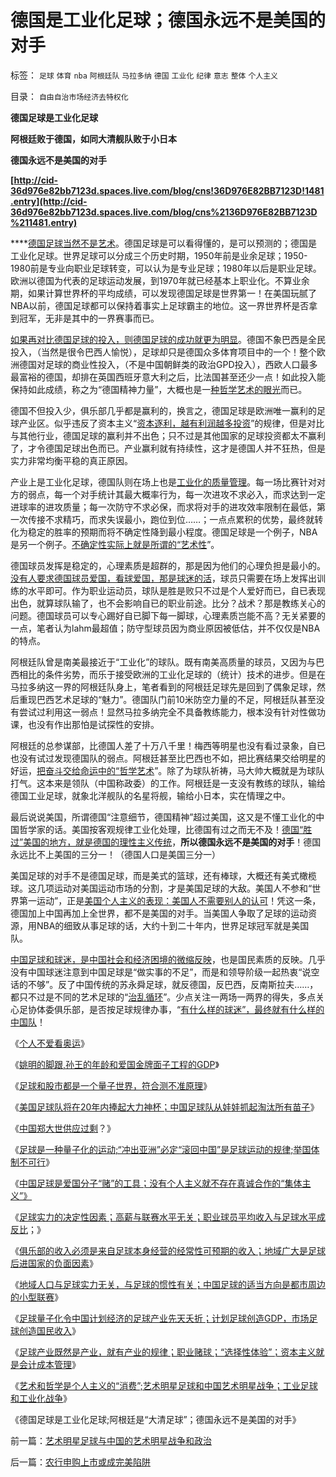 # 德国是工业化足球；德国永远不是美国的对手

标签： `足球` `体育` `nba` `阿根廷队` `马拉多纳` `德国` `工业化` `纪律` `意志` `整体` `个人主义` 

目录： `自由自治市场经济去特权化`

**德国足球是工业化足球**

**阿根廷败于德国，如同大清舰队败于小日本**

**德国永远不是美国的对手**

**[http://cid-36d976e82bb7123d.spaces.live.com/blog/cns!36D976E82BB7123D!1481.entry](http://cid-36d976e82bb7123d.spaces.live.com/blog/cns%2136D976E82BB7123D%211481.entry)**

****[德国足球当然不是艺术](../../../2010/7/5/艺术明星足球与中国的艺术明星战争和政治.md)。德国足球是可以看得懂的，是可以预测的；德国是工业化足球。世界足球可以分成三个历史时期，1950年前是业余足球；1950-1980前是专业向职业足球转变，可以认为是专业足球；1980年以后是职业足球。欧洲以德国为代表的足球运动发展，到1970年就已经基本上职业化。不算业余期，如果计算世界杯的平均成绩，可以发现德国足球是世界第一！在美国玩腻了NBA以前，德国足球都可以保持着事实上足球霸主的地位。这一界世界杯是否拿到冠军，无非是其中的一界赛事而已。

[如果再对比德国足球的投入，则德国足球的成功就更为明显](../../../2010/7/2/中国足球的合理定位是卡塔尔朝鲜的对手.md)。德国不象巴西是全民投入，（当然是很令巴西人愉悦），足球却只是德国众多体育项目中的一个！整个欧洲德国对足球的商业性投入，（不是中国朝鲜类的政治GPD投入），西欧人口最多最富裕的德国，却排在英国西班牙意大利之后，比法国甚至还少一点！如此投入能保持如此成绩，称之为“德国精神力量”，大概也是一[种哲学艺术的眼光](../../../2010/6/17/宇宙是封闭的连续“球面”；科学理论与自然哲学的边界.md)而已。

德国不但投入少，俱乐部几乎都是赢利的，换言之，德国足球是欧洲唯一赢利的足球产业区。似乎违反了资本主义“[资本逐利，越有利润越多投资](../../../2009/11/9/“资本逐利”是人类行为第三个次级需求本能.md)”的规律，但是对比与其他行业，德国足球的赢利并不出色；只不过是其他国家的足球投资都太不赢利了，才令德国足球出色而已。产业赢利就有持续性，这才是德国人并不狂热，但是实力非常均衡平稳的真正原因。

产业上是工业化足球，德国队则在场上也是[工业化的质量管理](../../../2008/9/18/三鹿事件：中国拥有高质量产品的五个步骤.md)。每一场比赛针对对方的弱点，每一个对手统计其最大概率行为，每一次进攻不求必入，而求达到一定进球率的进攻质量；每一次防守不求必保，而求将对手的进攻效率限制在最低，第一次传接不求精巧，而求失误最小，跑位到位……；一点点累积的优势，最终就转化为稳定的胜率的预期而将不确定性降到最小程度。德国足球是一个例子，NBA是另一个例子。[不确定性实际上就是所谓的“艺术性](../../../2009/11/10/中国社会的交易成本和不确定性成本.md)”。

德国球员发挥是稳定的，心理素质是超群的，那是因为他们的心理负担是最小的。[没有人要求德国球员爱国，看球爱国，那是球迷的活](../../../2010/7/1/有什么样的球迷，就有什么样的中国足球.md)，球员只需要在场上发挥出训练的水平即可。作为职业运动员，球队是胜是败只不过是个人爱好而已，自已表现出色，就算球队输了，也不会影响自已的职业前途。比分？战术？那是教练关心的问题。德国球员可以专心踢好自已脚下每一脚球，心理素质岂能不高？无关紧要的一点，笔者认为lahm最超值；防守型球员因为商业原因被低估，并不仅仅是NBA的特点。

阿根廷队曾是南美最接近于“工业化”的球队。既有南美高质量的球员，又因为与巴西相比的条件劣势，而乐于接受欧洲的工业化足球的（统计）技术的进步。但是在马拉多纳这一界的阿根廷队身上，笔者看到的阿根廷足球先是回到了偶象足球，然后重现巴西艺术足球的“魅力”。德国队门前10米防空力量的不足，阿根廷队甚至没有尝试过利用这一弱点！显然马拉多纳完全不具备教练能力，根本没有针对性做功课，也没有作出那怕是试探性的安排。

阿根廷的总参谋部，比德国人差了十万八千里！梅西等明星也没有看过录象，自已也没有试过发现德国队的弱点。阿根廷甚至比巴西也不如，把比赛结果交给明星的好运，[把奋斗交给命运中的“哲学艺术](../../../2010/2/12/哲学是“岂有此理”的学问.md)”。除了为球队祈祷，马大帅大概就是为球队打气。这本来是领队（中国称政委）的工作。阿根廷是一支没有教练的球队，输给德国工业足球，就象北洋舰队的名星将舰，输给小日本，实在情理之中。

最后说说美国，所谓德国“注意细节，德国精神”超过美国，这又是不懂工业化的中国哲学家的话。美国按客观规律工业化处理，比德国有过之而无不及！[德国“胜过”美国的地方，就是德国的理性主义传统](../../../2010/3/17/征服“最理性的德意志民族”的魔鬼三招！.md)，**所以德国永远不是美国的对手**！德国永远比不上美国的三分一！（德国人口是美国三分一）



美国足球的对手不是德国足球，而是美式的篮球，还有棒球，大概还有美式橄榄球。这几项运动对美国运动市场的分割，才是美国足球的大敌。美国人不参和“世界第一运动”，正是[美国个人主义的表现：美国人不需要别人的认可](../../../2010/3/7/Individualism（个体价值）不宜混同个人主义.md)！凭这一条，德国加上中国再加上全世界，都不是美国的对手。当美国人争取了足球的运动资源，用NBA的细致从事足球的话，大约十到二十年内，世界足球冠军就是美国队。

[中国足球和球迷，是中国社会和经济困境的微缩反映](../../../2010/7/3/资本主义的产业建设才能振兴中国足球.md)，也是国民素质的反映。几乎没有中国球迷注意到中国足球是“做实事的不足”，而是和领导阶级一起热衷“说空话的不够”。反了中国传统的苏永舜足球，就反德国，反巴西，反南斯拉夫……，都只不过是不同的艺术足球的“[治乱循环](../../../2010/3/3/为什么历史治乱循环总是不息更残暴？.md)”。少点关注一两场一两界的得失，多点关心足协体委俱乐部，是否按足球规律办事，“[有什么样的球迷”，最终就有什么样的中国队](../../../2010/7/1/有什么样的球迷，就有什么样的中国足球.md)！

《[个人不爱看奥运](../../../2008/8/10/从此不看奥运会.md)》

《[姚明的脚跟,孙王的年龄和爱国金牌面子工程的GDP](../../../2009/7/2/姚明的脚跟,孙王的年龄和爱国金牌面子工程的GDP.md)》

《[足球和股市都是一个量子世界，符合测不准原理](../../../2007/9/6/股市是一个量子世界，符合测不准原理.md)》

《[美国足球队将在20年内捧起大力神杯；中国足球队从娃娃抓起淘汰所有苗子](../../../2010/6/24/中国足球从娃娃抓起淘汰好苗子.md)》

《[中国郑大世供应过剩](../../../2010/7/2/海归现身说法“反民主”；中国郑大世供应过剩.md)？》

《[足球是一种量子化的运动;“冲出亚洲”必定“滚回中国”是足球运动的规律;举国体制不可行](../../../2010/7/1/“冲出亚洲”“滚回老家”是足球运动的规律.md)》

《[中国足球是爱国分子“赌”的工具；没有个人主义就不存在真诚合作的“集体主义”》](../../../2010/7/1/有什么样的球迷，就有什么样的中国足球.md)

《[足球实力的决定性因素；高薪与联赛水平无关；职业球员平均收入与足球水平成反比](../../../2010/7/2/决定足球实力的因素；球员相对收入越高水平越差.md)；》

《[俱乐部的收入必须是来自足球本身经营的经常性可预期的收入；地域广大是足球后进国家的负面因素](../../../2010/7/2/中国足球的合理定位是卡塔尔朝鲜的对手.md)》

《[地域人口与足球实力无关，与足球的惯性有关；中国足球的适当方向是都市周边的小型联赛](../../../2010/7/3/中国足球的适当方向是都市周边的小型联赛.md)》

《[足球量子化令中国计划经济的足球产业先天夭折；计划足球创造GDP，市场足球创造国民收入](../../../2010/7/3/计划经济令中国足球先天不足.md)》

《[足球产业既然是产业，就有产业的规律；职业赌球；“选择性体验”；资本主义就是会计成本管理](../../../2010/7/3/资本主义的产业建设才能振兴中国足球.md)》

《[艺术和哲学是个人主义的“消费”;艺术明星足球和中国艺术明星战争；工业足球和工业化战争](../../../2010/7/5/艺术明星足球与中国的艺术明星战争和政治.md)》

《德国足球是工业化足球;阿根廷是“大清足球”；德国永远不是美国的对手》

前一篇：[艺术明星足球与中国的艺术明星战争和政治](../../../2010/7/5/艺术明星足球与中国的艺术明星战争和政治.md)

后一篇：[农行申购上市或成完美陷阱](../../../2010/7/6/农行申购上市或成完美陷阱.md)